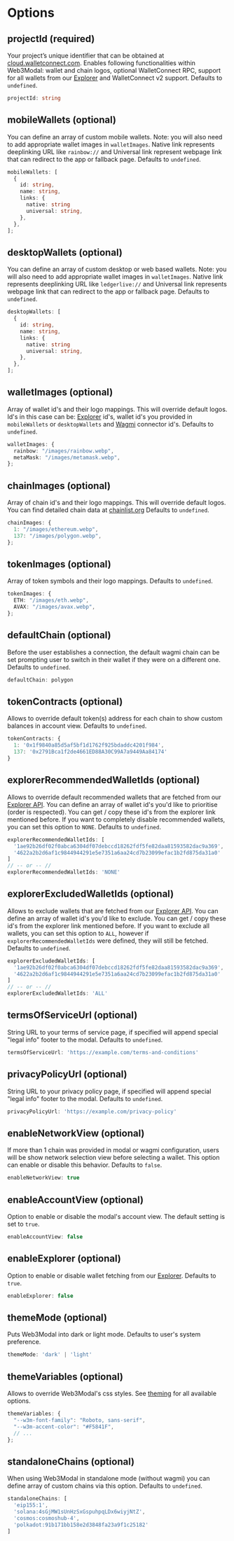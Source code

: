 # Options

## projectId (required)

Your project’s unique identifier that can be obtained at [cloud.walletconnect.com](https://cloud.walletconnect.com). Enables following functionalities within Web3Modal: wallet and chain logos, optional WalletConnect RPC, support for all wallets from our [Explorer](https://walletconnect.com/explorer) and WalletConnect v2 support. Defaults to `undefined`.

```ts
projectId: string
```

## mobileWallets (optional)

You can define an array of custom mobile wallets. Note: you will also need to add appropriate wallet images in `walletImages`. Native link represents deeplinking URL like `rainbow://` and Universal link represent webpage link that can redirect to the app or fallback page. Defaults to `undefined`.

```ts
mobileWallets: [
  {
    id: string,
    name: string,
    links: {
      native: string
      universal: string,
    },
  },
];
```

## desktopWallets (optional)

You can define an array of custom desktop or web based wallets. Note: you will also need to add appropriate wallet images in `walletImages`. Native link represents deeplinking URL like `ledgerlive://` and Universal link represents webpage link that can redirect to the app or fallback page. Defaults to `undefined`.

```ts
desktopWallets: [
  {
    id: string,
    name: string,
    links: {
      native: string
      universal: string,
    },
  },
];
```

## walletImages (optional)

Array of wallet id's and their logo mappings. This will override default logos. Id's in this case can be: [Explorer](https://walletconnect.com/explorer) id's, wallet id's you provided in `mobileWallets` or `desktopWallets` and [Wagmi](https://wagmi.sh) connector id's. Defaults to `undefined`.

```ts
walletImages: {
  rainbow: "/images/rainbow.webp",
  metaMask: "/images/metamask.webp",
};
```

## chainImages (optional)

Array of chain id's and their logo mappings. This will override default logos. You can find detailed chain data at [chainlist.org](https://chainlist.org) Defaults to `undefined`.

```ts
chainImages: {
  1: "/images/ethereum.webp",
  137: "/images/polygon.webp",
};
```

## tokenImages (optional)

Array of token symbols and their logo mappings. Defaults to `undefined`.

```ts
tokenImages: {
  ETH: "/images/eth.webp",
  AVAX: "/images/avax.webp",
};
```

## defaultChain (optional)

Before the user establishes a connection, the default wagmi chain can be set prompting user to switch in their wallet if they were on a different one. Defaults to `undefined`.

```ts
defaultChain: polygon
```

## tokenContracts (optional)

Allows to override default token(s) address for each chain to show custom balances in account view. Defaults to `undefined`.

```ts
tokenContracts: {
  1: '0x1f9840a85d5af5bf1d1762f925bdaddc4201f984',
  137: '0x2791Bca1f2de4661ED88A30C99A7a9449Aa84174'
}
```

## explorerRecommendedWalletIds (optional)

Allows to override default recommended wallets that are fetched from our [Explorer API](https://walletconnect.com/explorer?type=wallet). You can define an array of wallet id's you'd like to prioritise (order is respected). You can get / copy these id's from the explorer link mentioned before. If you want to completely disable recommended wallets, you can set this option to `NONE`. Defaults to `undefined`.

```ts
explorerRecommendedWalletIds: [
  '1ae92b26df02f0abca6304df07debccd18262fdf5fe82daa81593582dac9a369',
  '4622a2b2d6af1c9844944291e5e7351a6aa24cd7b23099efac1b2fd875da31a0'
]
// -- or -- //
explorerRecommendedWalletIds: 'NONE'
```

## explorerExcludedWalletIds (optional)

Allows to exclude wallets that are fetched from our [Explorer API](https://walletconnect.com/explorer?type=wallet). You can define an array of wallet id's you'd like to exclude. You can get / copy these id's from the explorer link mentioned before. If you want to exclude all wallets, you can set this option to `ALL`, however if `explorerRecommendedWalletIds` were defined, they will still be fetched. Defaults to `undefined`.

```ts
explorerExcludedWalletIds: [
  '1ae92b26df02f0abca6304df07debccd18262fdf5fe82daa81593582dac9a369',
  '4622a2b2d6af1c9844944291e5e7351a6aa24cd7b23099efac1b2fd875da31a0'
]
// -- or -- //
explorerExcludedWalletIds: 'ALL'
```

## termsOfServiceUrl (optional)

String URL to your terms of service page, if specified will append special "legal info" footer to the modal. Defaults to `undefined`.

```ts
termsOfServiceUrl: 'https://example.com/terms-and-conditions'
```

## privacyPolicyUrl (optional)

String URL to your privacy policy page, if specified will append special "legal info" footer to the modal. Defaults to `undefined`.

```ts
privacyPolicyUrl: 'https://example.com/privacy-policy'
```

## enableNetworkView (optional)

If more than 1 chain was provided in modal or wagmi configuration, users will be show network selection view before selecting a wallet. This option can enable or disable this behavior. Defaults to `false`.

```ts
enableNetworkView: true
```

## enableAccountView (optional)

Option to enable or disable the modal's account view. The default setting is set to `true`.

```ts
enableAccountView: false
```

## enableExplorer (optional)

Option to enable or disable wallet fetching from our [Explorer](https://walletconnect.com/explorer?type=wallet). Defaults to `true`.

```ts
enableExplorer: false
```

## themeMode (optional)

Puts Web3Modal into dark or light mode. Defaults to user's system preference.

```ts
themeMode: 'dark' | 'light'
```

## themeVariables (optional)

Allows to override Web3Modal's css styles. See [theming](./theming) for all available options.

```ts
themeVariables: {
  "--w3m-font-family": "Roboto, sans-serif",
  "--w3m-accent-color": "#F5841F",
  // ...
};
```

## standaloneChains (optional)

When using Web3Modal in standalone mode (without wagmi) you can define array of custom chains via this option. Defaults to `undefined`.

```ts
standaloneChains: [
  'eip155:1',
  'solana:4sGjMW1sUnHzSxGspuhpqLDx6wiyjNtZ',
  'cosmos:cosmoshub-4',
  'polkadot:91b171bb158e2d3848fa23a9f1c25182'
]
```
